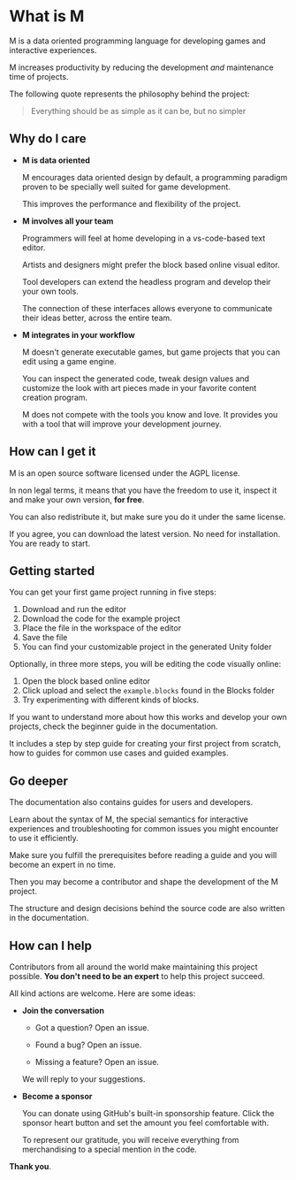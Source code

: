 # What is M

M is a data oriented programming language for developing games and
interactive experiences.

M increases productivity by reducing the development *and* maintenance time of
projects.

The following quote represents the philosophy behind the project:

> Everything should be as simple as it can be, but no simpler

## Why do I care

* **M is data oriented**

  M encourages data oriented design by default, a programming paradigm proven to
  be specially well suited for game development.

  This improves the performance and flexibility of the project.

* **M involves all your team**

  Programmers will feel at home developing in a vs-code-based text editor.

  Artists and designers might prefer the block based online visual editor.

  Tool developers can extend the headless program and develop their your own
  tools.

  The connection of these interfaces allows everyone to communicate their ideas
  better, across the entire team.

* **M integrates in your workflow**

  M doesn't generate executable games, but game projects that you can edit using
  a game engine.

  You can inspect the generated code, tweak design values and customize the look
  with art pieces made in your favorite content creation program.

  M does not compete with the tools you know and love. It provides you with a
  tool that will improve your development journey.

## How can I get it

M is an open source software licensed under the AGPL license.

In non legal terms, it means that you have the freedom to use it, inspect it and
make your own version, **for free**.

You can also redistribute it, but make sure you do it under the same license.

If you agree, you can download the latest version. No need for installation. You
are ready to start.

## Getting started

You can get your first game project running in five steps:

1. Download and run the editor
2. Download the code for the example project
3. Place the file in the workspace of the editor
4. Save the file
5. You can find your customizable project in the generated Unity folder

Optionally, in three more steps, you will be editing the code visually online:

1. Open the block based online editor
2. Click upload and select the `example.blocks` found in the Blocks folder
3. Try experimenting with different kinds of blocks.

If you want to understand more about how this works and develop your own
projects, check the beginner guide in the documentation.

It includes a step by step guide for creating your first project from scratch,
how to guides for common use cases and guided examples.

## Go deeper

The documentation also contains guides for users and developers.

Learn about the syntax of M, the special semantics for interactive experiences
and troubleshooting for common issues you might encounter to use it efficiently.

Make sure you fulfill the prerequisites before reading a guide and you will
become an expert in no time.

Then you may become a contributor and shape the development of the M project.

The structure and design decisions behind the source code are also written in
the documentation.

## How can I help

Contributors from all around the world make maintaining this project possible.
**You don't need to be an expert** to help this project succeed.

All kind actions are welcome. Here are some ideas:

* **Join the conversation**

  * Got a question? Open an issue.

  * Found a bug? Open an issue.

  * Missing a feature? Open an issue.

  We will reply to your suggestions.

* **Become a sponsor**

  You can donate using GitHub's built-in sponsorship feature. Click
  the sponsor heart button and set the amount you feel comfortable with.

  To represent our gratitude, you will receive everything from merchandising to
  a special mention in the code.

**Thank you**.
